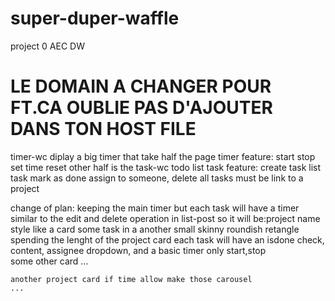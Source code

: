 # super-duper-waffle
project 0 AEC DW 

# **LE DOMAIN A CHANGER POUR FT.CA OUBLIE PAS D'AJOUTER DANS TON HOST FILE**

timer-wc diplay a big timer that take half the page
timer feature: start stop set time reset
other half is the task-wc todo list
task feature: create task list task mark as done assign to someone, delete 
all tasks must be link to a project
     
 change of plan: keeping the main timer but each task will have a timer similar to the edit and delete operation in list-post
 so it will be:project name style like a card
    some task in a another small skinny roundish retangle spending the lenght of the project card
      each task will have an isdone check, content, assignee dropdown, and a basic timer only start,stop  
    some other card 
    ...
    
    another project card if time allow make those carousel
    ...
